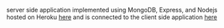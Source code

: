 server side application implemented using MongoDB, Express, and Nodejs hosted on Heroku [here](https://hidden-depths-20688.herokuapp.com/) and is connected to the client side application [here](https://github.com/anjiann/vidly)
